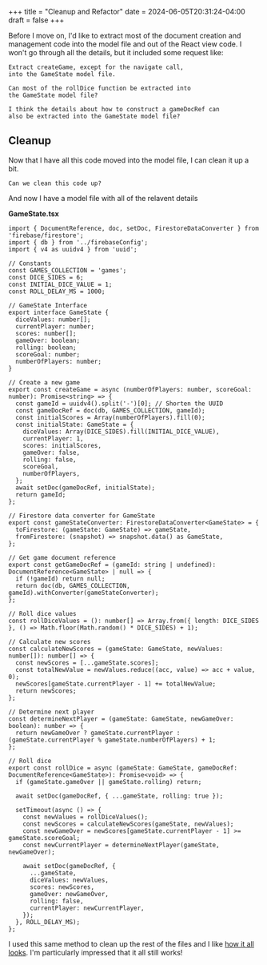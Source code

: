 +++
title = "Cleanup and Refactor"
date = 2024-06-05T20:31:24-04:00
draft = false
+++

Before I move on, I'd like to extract most of the document creation and management code into the model file and out of the React view code.  I won't go through all the details, but it included some request like:

```
Extract createGame, except for the navigate call,
into the GameState model file.
```

```
Can most of the rollDice function be extracted into
the GameState model file?
```

```
I think the details about how to construct a gameDocRef can
also be extracted into the GameState model file?
```

## Cleanup
Now that I have all this code moved into the model file, I can clean it up a bit.

```
Can we clean this code up?
```

And now I have a model file with all of the relavent details

**GameState.tsx**
```tsx
import { DocumentReference, doc, setDoc, FirestoreDataConverter } from 'firebase/firestore';
import { db } from '../firebaseConfig';
import { v4 as uuidv4 } from 'uuid';

// Constants
const GAMES_COLLECTION = 'games';
const DICE_SIDES = 6;
const INITIAL_DICE_VALUE = 1;
const ROLL_DELAY_MS = 1000;

// GameState Interface
export interface GameState {
  diceValues: number[];
  currentPlayer: number;
  scores: number[];
  gameOver: boolean;
  rolling: boolean;
  scoreGoal: number;
  numberOfPlayers: number;
}

// Create a new game
export const createGame = async (numberOfPlayers: number, scoreGoal: number): Promise<string> => {
  const gameId = uuidv4().split('-')[0]; // Shorten the UUID
  const gameDocRef = doc(db, GAMES_COLLECTION, gameId);
  const initialScores = Array(numberOfPlayers).fill(0);
  const initialState: GameState = {
    diceValues: Array(DICE_SIDES).fill(INITIAL_DICE_VALUE),
    currentPlayer: 1,
    scores: initialScores,
    gameOver: false,
    rolling: false,
    scoreGoal,
    numberOfPlayers,
  };
  await setDoc(gameDocRef, initialState);
  return gameId;
};

// Firestore data converter for GameState
export const gameStateConverter: FirestoreDataConverter<GameState> = {
  toFirestore: (gameState: GameState) => gameState,
  fromFirestore: (snapshot) => snapshot.data() as GameState,
};

// Get game document reference
export const getGameDocRef = (gameId: string | undefined): DocumentReference<GameState> | null => {
  if (!gameId) return null;
  return doc(db, GAMES_COLLECTION, gameId).withConverter(gameStateConverter);
};

// Roll dice values
const rollDiceValues = (): number[] => Array.from({ length: DICE_SIDES }, () => Math.floor(Math.random() * DICE_SIDES) + 1);

// Calculate new scores
const calculateNewScores = (gameState: GameState, newValues: number[]): number[] => {
  const newScores = [...gameState.scores];
  const totalNewValue = newValues.reduce((acc, value) => acc + value, 0);
  newScores[gameState.currentPlayer - 1] += totalNewValue;
  return newScores;
};

// Determine next player
const determineNextPlayer = (gameState: GameState, newGameOver: boolean): number => {
  return newGameOver ? gameState.currentPlayer : (gameState.currentPlayer % gameState.numberOfPlayers) + 1;
};

// Roll dice
export const rollDice = async (gameState: GameState, gameDocRef: DocumentReference<GameState>): Promise<void> => {
  if (gameState.gameOver || gameState.rolling) return;

  await setDoc(gameDocRef, { ...gameState, rolling: true });

  setTimeout(async () => {
    const newValues = rollDiceValues();
    const newScores = calculateNewScores(gameState, newValues);
    const newGameOver = newScores[gameState.currentPlayer - 1] >= gameState.scoreGoal;
    const newCurrentPlayer = determineNextPlayer(gameState, newGameOver);

    await setDoc(gameDocRef, {
      ...gameState,
      diceValues: newValues,
      scores: newScores,
      gameOver: newGameOver,
      rolling: false,
      currentPlayer: newCurrentPlayer,
    });
  }, ROLL_DELAY_MS);
};
```

I used this same method to clean up the rest of the files and I like [how it all looks](https://github.com/pass-the-cheese/passthecheese.ai/commit/947b4550c9b27cc33b5e99d1e4e16ea8da4122e0).  I'm particularly impressed that it all still works!